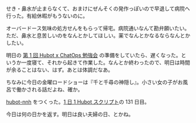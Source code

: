 せき・鼻水が止まらなくて、おまけにぜんそくの発作っぽいので早退して病院へ行った。有給休暇がもうないのに。

オーバードース気味の処方せんをもらって帰宅。病院通いなんて勘弁願いたい。ただ、鼻水と息苦しいのをなんとかしてほしい。薬でなんとかなるならなんとかしたい。

明日の [第 1 回 Hubot x ChatOps 勉強会](http://connpass.com/event/9370/) の準備をしていたら、遅くなった。というか一度寝て、それから起きて作業した。なんとか終わったので、明日は時間が余ることはない、はず。あとは体調だなあ。

ちなみに今日の金曜ロードショーは『千と千尋の神隠し』。小さい女の子がお風呂で働かされる話だよね、確か。

[hubot-nnh][gh:bouzuya/hubot-nnh] をつくった。[1 日 1 Hubot スクリプト][hubot-script-per-day]の 131 日目。

今日は何の日かを返す。明日は良い夫婦の日、とかね。

[gh:bouzuya/hubot-nnh]: https://github.com/bouzuya/hubot-nnh
[hubot-script-per-day]: https://blog.bouzuya.net/posts?tags=hubot-script-per-day
